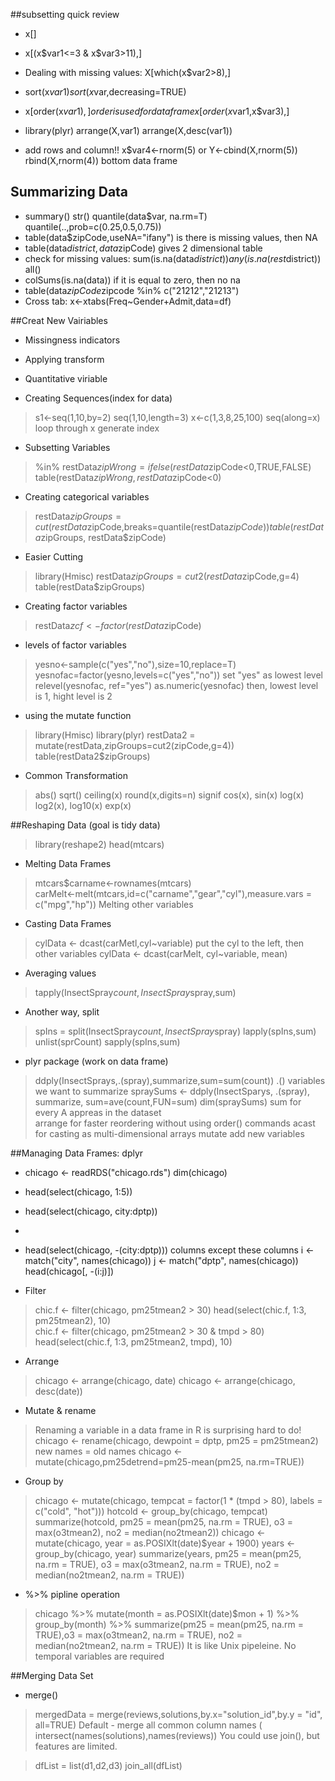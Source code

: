 
##subsetting quick review

* x[]
* x[(x$var1<=3 & x$var3>11),]
* Dealing with missing values: X[which(x$var2>8),]
* sort(x$var1)  sort(x$var,decreasing=TRUE)
* x[order(x$var1),]  order is used for data frame      x[order(x$var1,x$var3),]   
* library(plyr)    arrange(X,var1)   arrange(X,desc(var1))

* add rows and column!!     x$var4<-rnorm(5)    or   Y<-cbind(X,rnorm(5))       rbind(X,rnorm(4)) bottom data frame


## Summarizing Data

* summary()  str()   quantile(data$var, na.rm=T)   quantile(..,prob=c(0.25,0.5,0.75))
* table(data$zipCode,useNA="ifany")  is there is missing values, then NA
* table(data$district, data$zipCode)    gives 2 dimensional table
* check for missing values:   sum(is.na(data$district))           any(is.na(rest$district))   all()
* colSums(is.na(data))  if it is equal to zero, then no na
* table(data$zipCode %in% c("21212"))   data[data$zipcode %in% c("21212","21213")
* Cross tab:  x<-xtabs(Freq~Gender+Admit,data=df)

##Creat New Vairiables

* Missingness indicators
* Applying transform
* Quantitative viriable

* Creating Sequences(index for data)
> s1<-seq(1,10,by=2)
> seq(1,10,length=3)
> x<-c(1,3,8,25,100)   seq(along=x) loop through x generate index

* Subsetting Variables
> %in%
> restData$zipWrong = ifelse(restData$zipCode<0,TRUE,FALSE)    table(restData$zipWrong, restData$zipCode<0)

* Creating categorical variables
> restData$zipGroups = cut(restData$zipCode,breaks=quantile(restData$zipCode))
> table(restData$zipGroups, restData$zipCode)

* Easier Cutting
> library(Hmisc)
> restData$zipGroups = cut2(restData$zipCode,g=4)   table(restData$zipGroups)

* Creating factor variables
> restData$zcf <- factor(restData$zipCode)

* levels of factor variables
> yesno<-sample(c("yes","no"),size=10,replace=T)    yesnofac=factor(yesno,levels=c("yes","no"))  set "yes" as lowest level
> relevel(yesnofac, ref="yes")
> as.numeric(yesnofac)   then, lowest level is 1, hight level is 2

* using the mutate function
> library(Hmisc)  library(plyr)
> restData2 = mutate(restData,zipGroups=cut2(zipCode,g=4))   table(restData2$zipGroups)

* Common Transformation
> abs()
> sqrt()
> ceiling(x)
> round(x,digits=n)
> signif
> cos(x), sin(x)
> log(x)
> log2(x), log10(x)
> exp(x)

##Reshaping Data (goal is tidy data)
> library(reshape2)
> head(mtcars)

* Melting Data Frames
> mtcars$carname<-rownames(mtcars)  
> carMelt<-melt(mtcars,id=c("carname","gear","cyl"),measure.vars = c("mpg","hp"))  Melting other variables

* Casting Data Frames
> cylData <- dcast(carMetl,cyl~variable)   put the cyl to the left,  then other variables
> cylData <- dcast(carMelt, cyl~variable, mean)

* Averaging values
> tapply(InsectSpray$count, InsectSpray$spray,sum)

* Another way, split
> spIns = split(InsectSpray$count, InsectSpray$spray)
> lapply(spIns,sum)  
> unlist(sprCount)  sapply(spIns,sum)

* plyr package (work on data frame)
> ddply(InsectSprays,.(spray),summarize,sum=sum(count))  .() variables we want to summarize
> spraySums <- ddply(InsectSparys, .(spray), summarize, sum=ave(count,FUN=sum)  dim(spraySums)   sum for every A appreas in the dataset  
> arrange  for faster reordering without using order() commands
> acast   for casting as multi-dimensional arrays
> mutate   add new variables

##Managing Data Frames: dplyr

* chicago <- readRDS("chicago.rds")     dim(chicago)
* head(select(chicago, 1:5))
* head(select(chicago, city:dptp))
* 
* head(select(chicago, -(city:dptp)))   columns except these columns     i <- match("city", names(chicago))      j <- match("dptp", names(chicago))            head(chicago[, -(i:j)])

 
* Filter
> chic.f <- filter(chicago, pm25tmean2 > 30)          head(select(chic.f, 1:3, pm25tmean2), 10)        
> chic.f <- filter(chicago, pm25tmean2 > 30 & tmpd > 80)            head(select(chic.f, 1:3, pm25tmean2, tmpd), 10)       

* Arrange 
> chicago <- arrange(chicago, date)
> chicago <- arrange(chicago, desc(date))

* Mutate & rename
> Renaming a variable in a data frame in R is surprising hard to do!
> chicago <- rename(chicago, dewpoint = dptp, pm25 = pm25tmean2)   new names = old names
> chicago <- mutate(chicago,pm25detrend=pm25-mean(pm25, na.rm=TRUE))

* Group by
> chicago <- mutate(chicago, tempcat = factor(1 * (tmpd > 80), labels = c("cold", "hot")))
> hotcold <- group_by(chicago, tempcat)
> summarize(hotcold, pm25 = mean(pm25, na.rm = TRUE), o3 = max(o3tmean2), no2 = median(no2tmean2))
> chicago <- mutate(chicago, year = as.POSIXlt(date)$year + 1900)
> years <- group_by(chicago, year)
> summarize(years, pm25 = mean(pm25, na.rm = TRUE), o3 = max(o3tmean2, na.rm = TRUE), no2 = median(no2tmean2, na.rm = TRUE))

* %>% pipline operation
> chicago %>% mutate(month = as.POSIXlt(date)$mon + 1) %>% group_by(month) %>% summarize(pm25 = mean(pm25, na.rm = TRUE),o3 = max(o3tmean2, na.rm = TRUE), no2 = median(no2tmean2, na.rm = TRUE))       It is like Unix pipeleine. No temporal variables are required

##Merging Data Set

* merge()
> mergedData = merge(reviews,solutions,by.x="solution_id",by.y = "id", all=TRUE)
> Default - merge all common column names  ( intersect(names(solutions),names(reviews))
> You could use join(), but features are limited. 

>dfList = list(d1,d2,d3)  join_all(dfList)
